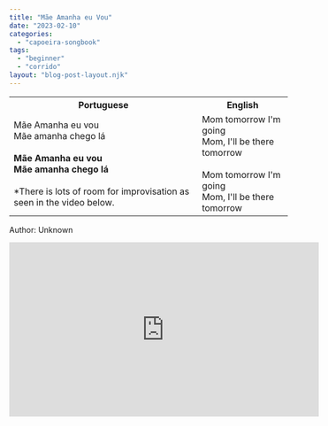 ```yaml
---
title: "Mãe Amanha eu Vou"
date: "2023-02-10"
categories: 
  - "capoeira-songbook"
tags: 
  - "beginner"
  - "corrido"
layout: "blog-post-layout.njk"
---
```


<table class="capoeira-table">
    <tr class="header-row">
        <th>Portuguese</th>
        <th>English</th>
    </tr>
    <tr>
        <td>Mãe Amanha eu vou<br>Mãe amanha chego lá<br><br><strong>Mãe Amanha eu vou<br>Mãe amanha chego lá</strong><br><br>*There is lots of room for improvisation as seen in the video below.</td>
        <td>Mom tomorrow I'm going<br>Mom, I'll be there tomorrow<br><br>Mom tomorrow I'm going<br>Mom, I'll be there tomorrow</td>
    </tr>
</table>

<figcaption>

Author: Unknown

</figcaption>

<iframe width="560" height="315" src="https://www.youtube.com/embed/7F17_arALK8" title="YouTube video player" frameborder="0" allow="accelerometer; autoplay; clipboard-write; encrypted-media; gyroscope; picture-in-picture" allowfullscreen></iframe>